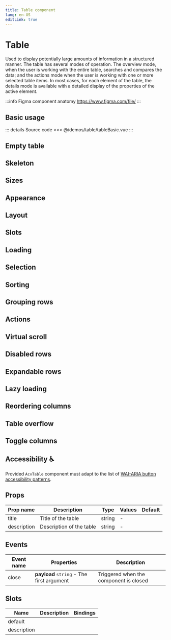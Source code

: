 ```yaml
---
title: Table component
lang: en-US
editLink: true
---
```


# Table

Used to display potentially large amounts of information in a structured manner.
The table has several modes of operation.
The overview mode, when the user is working with the entire table, searches and compares the data; and the actions mode when the user is working with one or more selected table items.
In most cases, for each element of the table, the details mode is available with a detailed display of the properties of the active element.

:::info Figma component anatomy
https://www.figma.com/file/
:::

## Basic usage

<TableBasic />

::: details Source code
<<< @/demos/table/tableBasic.vue
:::

## Empty table

<TableEmpty />

## Skeleton

<TableSkeleton />

## Sizes

<TableSizes />

## Appearance

## Layout

## Slots

## Loading

## Selection

## Sorting

## Grouping rows

## Actions

## Virtual scroll

## Disabled rows

## Expandable rows

## Lazy loading

## Reordering columns

## Table overflow

## Toggle columns

## Accessibility ♿️

Provided `AcvTable` component must adapt to the list of
[WAI-ARIA button accessibility patterns](https://www.w3.org/WAI/ARIA/apg/patterns/table/).

## Props

| Prop name   | Description              | Type   | Values | Default |
| ----------- | ------------------------ | ------ | ------ | ------- |
| title       | Title of the table       | string | -      |         |
| description | Description of the table | string | -      |         |

## Events

| Event name | Properties                                | Description                            |
| ---------- | ----------------------------------------- | -------------------------------------- |
| close      | **payload** `string` - The first argument | Triggered when the component is closed |

## Slots

| Name        | Description | Bindings |
| ----------- | ----------- | -------- |
| default     |             |          |
| description |             |          |
